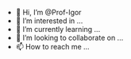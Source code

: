 - 👋 Hi, I’m @Prof-Igor
- 👀 I’m interested in ...
- 🌱 I’m currently learning ...
- 💞️ I’m looking to collaborate on ...
- 📫 How to reach me ...

<!---
Prof-Igor/Prof-Igor is a ✨ special ✨ repository because its `README.md` (this file) appears on your GitHub profile.
You can click the Preview link to take a look at your changes.
--->
